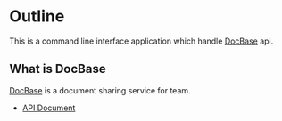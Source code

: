 # Outline
This is a command line interface application which handle [DocBase](https://docbase.io/) api.

## What is DocBase
[DocBase](https://docbase.io/) is a document sharing service for team.  

- [API Document](https://help.docbase.io/posts/45703)


